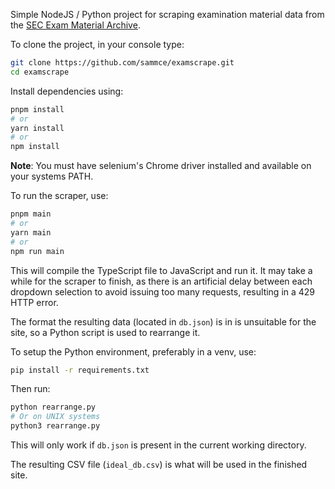 Simple NodeJS / Python project for scraping examination material data from the [SEC Exam Material Archive](https://examinations.ie/exammaterialarchive).

To clone the project, in your console type:
```sh
git clone https://github.com/sammce/examscrape.git
cd examscrape
```

Install dependencies using:
```sh
pnpm install
# or
yarn install
# or
npm install
```

**Note**: You must have selenium's Chrome driver installed and available on your systems PATH.

To run the scraper, use:
```sh
pnpm main
# or 
yarn main
# or
npm run main
```
This will compile the TypeScript file to JavaScript and run it.
It may take a while for the scraper to finish, as there is an artificial delay between each dropdown selection to avoid issuing too many requests, resulting in a 429 HTTP error.

The format the resulting data (located in `db.json`) is in is unsuitable for the site, so a Python script is used to rearrange it.

To setup the Python environment, preferably in a venv, use:
```sh
pip install -r requirements.txt
```

Then run:
```sh
python rearrange.py
# Or on UNIX systems
python3 rearrange.py
```

This will only work if `db.json` is present in the current working directory.

The resulting CSV file (`ideal_db.csv`) is what will be used in the finished site.
